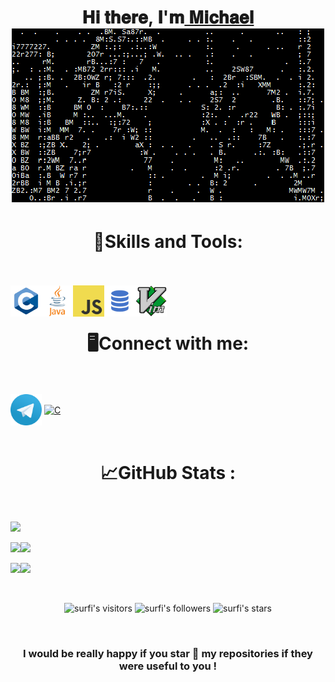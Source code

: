 <h1 align="center">𝐇𝐢 𝐭𝐡𝐞𝐫𝐞, 𝐈'𝐦<a href="https://github.com/Misha172002" target="_blank">  𝐌𝐢𝐜𝐡𝐚𝐞𝐥</a> 
<img src="https://github.com/MedveDux/MedveDux/blob/main/gif.gif"/></h1>
<!-- <img src="https://github.com/blackcater/blackcater/raw/main/images/Hi.gif" height="32"/></h1> -->
<!-- <h3 align="center"><a href="https://git.io/typing-svg"><img src="https://readme-typing-svg.herokuapp.com?color=1715F7&background=72CF6F27&vCenter=true&width=500&height=30&lines=I+am+a+student+at+21+school+(Ecole+42)+in+Moscow" alt="Typing SVG" /></a></a></h3> -->


<h1 align="center"> 💼Skills and Tools:</h1> 
<br /><br />
<img align="left" alt="C" width="50px" src="https://raw.githubusercontent.com/github/explore/f3e22f0dca2be955676bc70d6214b95b13354ee8/topics/c/c.png"/>
<img align="left" alt="JAVA" width="50px" src="https://raw.githubusercontent.com/github/explore/5b3600551e122a3277c2c5368af2ad5725ffa9a1/topics/java/java.png"/>
<img align="left" alt="JS" width="50px" src="https://raw.githubusercontent.com/github/explore/80688e429a7d4ef2fca1e82350fe8e3517d3494d/topics/javascript/javascript.png"/>
<img align="left" alt="SQL" width="50px" src="https://raw.githubusercontent.com/github/explore/80688e429a7d4ef2fca1e82350fe8e3517d3494d/topics/sql/sql.png"/>
<img align="left" alt="VIM" width="50px" src="https://raw.githubusercontent.com/github/explore/80688e429a7d4ef2fca1e82350fe8e3517d3494d/topics/vim/vim.png" />
<br /><br />
<h1 align="center">🖥Connect with me:</h1>
<br /><br />
<a  href="https://t.me/muxa2002" target="_blank"><img align="center" alt="C" width="50px" src="https://raw.githubusercontent.com/github/explore/80688e429a7d4ef2fca1e82350fe8e3517d3494d/topics/telegram/telegram.png"/></a> 
<a  href="https://vk.com/mixmix02" target="_blank"><img align="center" alt="C" width="50px" src="https://www.meme-arsenal.com/memes/65c741540d6d58c6d2c9318bc2057da2.jpg"/></a> 
<br /><br />


<h1 align="center">📈GitHub Stats :</h1></br>

![](https://github-profile-summary-cards.vercel.app/api/cards/profile-details?username=Misha172002&theme=solarized_dark)

![](https://github-profile-summary-cards.vercel.app/api/cards/most-commit-language?username=Misha172002&theme=solarized_dark)![](https://github-profile-summary-cards.vercel.app/api/cards/repos-per-language?username=Misha172002&theme=solarized_dark)

![](https://github-profile-summary-cards.vercel.app/api/cards/stats?username=Misha172002&theme=solarized_dark)![](https://github-profile-summary-cards.vercel.app/api/cards/productive-time?username=Misha172002&theme=solarized_dark)

<br />
<p align="center">
<img alt="surfi's visitors" src="https://komarev.com/ghpvc/?username=Misha172002&color=blue&style=flat&label=visitors" />
<img alt="surfi's followers" src="https://img.shields.io/github/followers/Misha172002?color=blue" />
<img alt="surfi's stars" src="https://img.shields.io/github/stars/Misha172002?color=blue" />
</p>  
<br />
 
<h3 align="center">
	I would be really happy if you star 🌟 my repositories if they were useful to you !
</h3>


<!--
**Misha172002/Misha172002** is a ✨ _special_ ✨ repository because its `README.md` (this file) appears on your GitHub profile.

Here are some ideas to get you started:

- 🔭 I’m currently working on ...
- 🌱 I’m currently learning ...
- 👯 I’m looking to collaborate on ...
- 🤔 I’m looking for help with ...
- 💬 Ask me about ...
- 📫 How to reach me: ...
- 😄 Pronouns: ...
- ⚡ Fun fact: ...
-->
